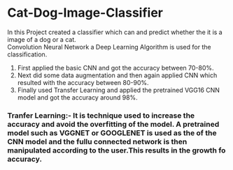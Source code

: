 # Cat-Dog-Image-Classifier

In this Project created a classifier which can and predict whether the it is a image of a dog or a cat.</br>
Convolution Neural Network a Deep Learning Algorithm is used for  the classification.
1. First applied the basic CNN and got the accuracy between 70-80%.
2. Next did some data augmentation and then again applied CNN which resulted with the accuracy between 80-90%.
3. Finally used Transfer Learning and applied the pretrained VGG16 CNN model and got the accuracy around 98%.

### Tranfer Learning:- It is technique used to increase the accuracy and avoid the overfitting of the model. A pretrained model such as VGGNET or GOOGLENET is used as the of the CNN model and the fullu connected network is then manipulated according to the user.This results in the growth fo accuracy.
